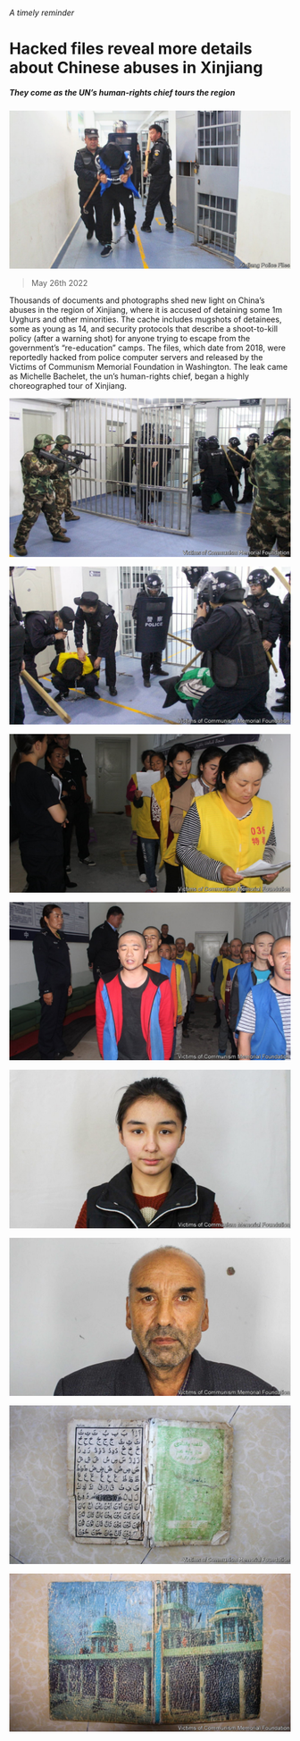 ###### A timely reminder

# Hacked files reveal more details about Chinese abuses in Xinjiang 

##### They come as the UN’s human-rights chief tours the region 

![image](images/20220528_CNP001.jpg) 

> May 26th 2022 

Thousands of documents and photographs shed new light on China’s abuses in the region of Xinjiang, where it is accused of detaining some 1m Uyghurs and other minorities. The cache includes mugshots of detainees, some as young as 14, and security protocols that describe a shoot-to-kill policy (after a warning shot) for anyone trying to escape from the government’s “re-education” camps. The files, which date from 2018, were reportedly hacked from police computer servers and released by the Victims of Communism Memorial Foundation in Washington. The leak came as Michelle Bachelet, the un’s human-rights chief, began a highly choreographed tour of Xinjiang.

![image](images/20220528_CNP514.jpg) 


![image](images/20220528_CNP503.jpg) 


![image](images/20220528_CNP513.jpg) 


![image](images/20220528_CNP512.jpg) 


![image](images/20220528_CNP508.jpg) 


![image](images/20220528_CNP510.jpg) 


![image](images/20220528_CNP504.jpg) 


![image](images/20220528_CNP505.jpg) 


